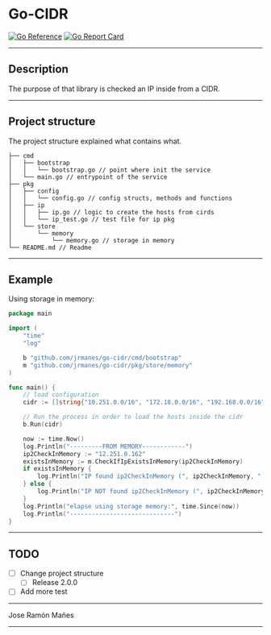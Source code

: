 # Go-CIDR

[![Go Reference](https://pkg.go.dev/badge/github.com/jrmanes/go-cidr.svg)](https://pkg.go.dev/github.com/jrmanes/go-cidr)
[![Go Report Card](https://goreportcard.com/badge/github.com/jrmanes/go-cidr)](https://goreportcard.com/report/github.com/jrmanes/go-cidr)

---

## Description

The purpose of that library is checked an IP inside from a CIDR.

---

## Project structure

The project structure explained what contains what.

```shell
├── cmd
│   ├── bootstrap
│   │   └── bootstrap.go // point where init the service
│   └── main.go // entrypoint of the service
├── pkg
│   ├── config
│   │   └── config.go // config structs, methods and functions
│   ├── ip
│   │   ├── ip.go // logic to create the hosts from cirds
│   │   └── ip_test.go // test file for ip pkg
│   └── store
│       └── memory
│           └── memory.go // storage in memory
└── README.md // Readme
```

----

## Example

Using storage in memory:
```go
package main

import (
	"time"
	"log"

	b "github.com/jrmanes/go-cidr/cmd/bootstrap"
	m "github.com/jrmanes/go-cidr/pkg/store/memory"
)

func main() {
	// load configuration
	cidr := []string{"10.251.0.0/16", "172.18.0.0/16", "192.168.0.0/16"}

	// Run the process in order to load the hosts inside the cidr
	b.Run(cidr)

	now := time.Now()
	log.Println("---------FROM MEMORY------------")
	ip2CheckInMemory := "12.251.0.162"
	existsInMemory := m.CheckIfIpExistsInMemory(ip2CheckInMemory)
	if existsInMemory {
		log.Println("IP found ip2CheckInMemory (", ip2CheckInMemory, ")", existsInMemory)
	} else {
		log.Println("IP NOT found ip2CheckInMemory (", ip2CheckInMemory, ")", existsInMemory)
	}
	log.Println("elapse using storage memory:", time.Since(now))
	log.Println("-----------------------------")
}
```

----

## TODO

- [ ] Change project structure
  - [ ] Release 2.0.0
- [ ] Add more test

----

Jose Ramón Mañes

---
